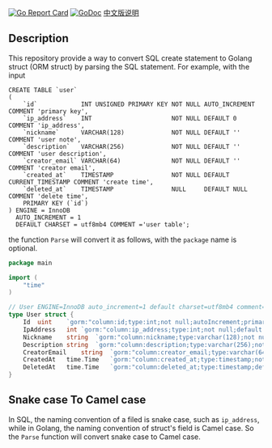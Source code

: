 [![Go Report Card](https://goreportcard.com/badge/github.com/liangyaopei/sqltogo)](https://goreportcard.com/report/github.com/liangyaopei/sqltogo)
[![GoDoc](https://godoc.org/github.com/liangyaopei/sqltogo?status.svg)](http://godoc.org/github.com/liangyaopei/sqltogo)
[中文版说明](./README_zh.md)

## Description
This repository provide a way to convert SQL create statement to Golang struct (ORM struct) by parsing the SQL statement.
For example, with the input
```mysql
CREATE TABLE `user`
(
    `id`            INT UNSIGNED PRIMARY KEY NOT NULL AUTO_INCREMENT COMMENT 'primary key',
    `ip_address`    INT                      NOT NULL DEFAULT 0 COMMENT 'ip_address',
    `nickname`      VARCHAR(128)             NOT NULL DEFAULT '' COMMENT 'user note',
    `description`   VARCHAR(256)             NOT NULL DEFAULT '' COMMENT 'user description',
    `creator_email` VARCHAR(64)              NOT NULL DEFAULT '' COMMENT 'creator email',
    `created_at`    TIMESTAMP                NOT NULL DEFAULT CURRENT_TIMESTAMP COMMENT 'create time',
    `deleted_at`    TIMESTAMP                NULL     DEFAULT NULL COMMENT 'delete time',
    PRIMARY KEY (`id`)
) ENGINE = InnoDB
  AUTO_INCREMENT = 1
  DEFAULT CHARSET = utf8mb4 COMMENT ='user table';
```
the function `Parse` will convert it as follows, with the `package` name is optional.
```go
package main

import (
	"time"
)

// User ENGINE=InnoDB auto_increment=1 default charset=utf8mb4 comment='user table'
type User struct {
	Id	uint	`gorm:"column:id;type:int;not null;autoIncrement;primaryKey;comment:'primary key'"`
	IpAddress	int	`gorm:"column:ip_address;type:int;not null;default:0;comment:'ip_address'"`
	Nickname	string	`gorm:"column:nickname;type:varchar(128);not null;default:'';comment:'user note'"`
	Description	string	`gorm:"column:description;type:varchar(256);not null;default:'';comment:'user description'"`
	CreatorEmail	string	`gorm:"column:creator_email;type:varchar(64);not null;default:'';comment:'creator email'"`
	CreatedAt	time.Time	`gorm:"column:created_at;type:timestamp;not null;default:current_timestamp;comment:'create time'"`
	DeletedAt	time.Time	`gorm:"column:deleted_at;type:timestamp;default:null;comment:'delete time'"`
}
```

## Snake case To Camel case
In SQL, the naming convention of a filed is snake case, such as `ip_address`, while in Golang, 
the naming convention of struct's field is Camel case. So the `Parse` function will convert snake case to
Camel case.
